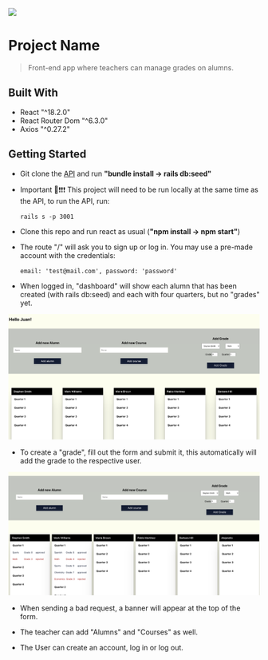 ![](https://img.shields.io/badge/Microverse-blueviolet)

# Project Name

> Front-end app where teachers can manage grades on alumns.


## Built With

- React "^18.2.0"
- React Router Dom "^6.3.0"
- Axios "^0.27.2"


## Getting Started

- Git clone the [API](https://github.com/AlejandroNo4/alumns-API) and run **"bundle install -> rails db:seed"**

- Important 🚦❗❗❗ This project will need to be run locally at the same time as the API, to run the API, run:

      rails s -p 3001

- Clone this repo and run react as usual (**"npm install -> npm start"**)

- The route "/" will ask you to sign up or log in. You may use a pre-made account with the credentials:

      email: 'test@mail.com', password: 'password'

- When logged in, "dashboard" will show each alumn that has been created (with rails db:seed) and each with four quarters, but no "grades" yet.

<img src="./empty_screenshot.png" alt="app screenshot" width="700px" />

- To create a "grade", fill out the form and submit it, this automatically will add the grade to the respective user.

<img src="./app_screenshot.png" alt="app screenshot" width="700px" />

- When sending a bad request, a banner will appear at the top of the form.

- The teacher can add "Alumns" and "Courses" as well.

- The User can create an account, log in or log out.
